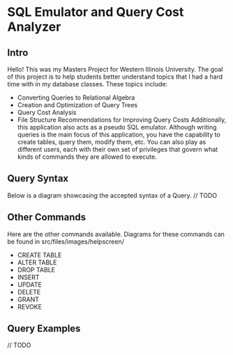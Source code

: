 # SQL Emulator and Query Cost Analyzer
## Intro
Hello! This was my Masters Project for Western Illinois University. The goal of this project is to help
students better understand topics that I had a hard time with in my database classes. These topics include:
* Converting Queries to Relational Algebra
* Creation and Optimization of Query Trees
* Query Cost Analysis
* File Structure Recommendations for Improving Query Costs
    Additionally, this application also acts as a pseudo SQL emulator. Although writing queries is the main
    focus of this application, you have the capability to create tables, query them, modify them, etc. You can
    also play as different users, each with their own set of privileges that govern what kinds of commands
    they are allowed to execute. 
## Query Syntax
Below is a diagram showcasing the accepted syntax of a Query.
// TODO
## Other Commands
Here are the other commands available. Diagrams for these commands can be found in src/files/images/helpscreen/
* CREATE TABLE
* ALTER TABLE
* DROP TABLE
* INSERT
* UPDATE
* DELETE
* GRANT
* REVOKE
## Query Examples
// TODO
